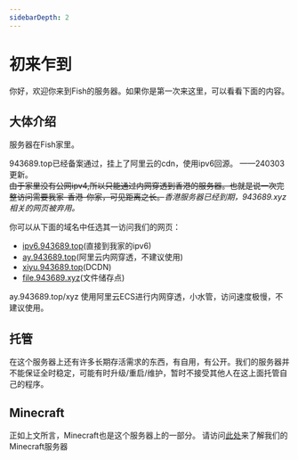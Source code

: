 ```yaml
---
sidebarDepth: 2
---
```

# 初来乍到
你好，欢迎你来到Fish的服务器。如果你是第一次来这里，可以看看下面的内容。

## 大体介绍
服务器在Fish家里。

943689.top已经备案通过，挂上了阿里云的cdn，使用ipv6回源。 ——240303更新。  
~~由于家里没有公网ipv4,所以只能通过内网穿透到香港的服务器。也就是说一次完整访问需要我家-香港-你家，可见距离之长。~~*香港服务器已经到期，943689.xyz相关的网页被弃用。*

你可以从下面的域名中任选其一访问我们的网页：
- [ipv6.943689.top](https://ipv6.943689.top)(直接到我家的ipv6)
- [ay.943689.top](https://ay.943689.top)(阿里云内网穿透，不建议使用)
- [xiyu.943689.top](https://xiyu.943689.top)(DCDN)
- [file.943689.xyz](https://file.943689.xyz)(文件储存点)

ay.943689.top/xyz 使用阿里云ECS进行内网穿透，小水管，访问速度极慢，不建议使用。

## 托管
在这个服务器上还有许多长期存活需求的东西，有自用，有公开。我们的服务器并不能保证全时稳定，可能有时升级/重启/维护，暂时不接受其他人在这上面托管自己的程序。

## Minecraft
正如上文所言，Minecraft也是这个服务器上的一部分。
请访问[此处](mc/)来了解我们的Minecraft服务器
